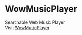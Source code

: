 # WowMusicPlayer
Searchable Web Music Player<br>
Visit <a href="http://www.geekyouth.net/PlayerTest">WowMusicPlayer</a>